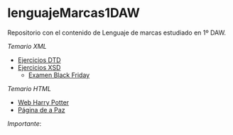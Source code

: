 # lenguajeMarcas1DAW

Repositorio con el contenido de Lenguaje de marcas estudiado en 1º DAW.

*Temario XML*
  - [Ejercicios DTD](https://github.com/alemolamg/lenguajeMarcas1DAW/tree/main/DTD-Ejercicios)
  - [Ejercicios XSD](https://github.com/alemolamg/lenguajeMarcas1DAW/tree/main/XSD-Ejercicios)
    * [Examen Black Friday](https://github.com/alemolamg/lenguajeMarcas1DAW/tree/main/XSD-Ejercicios/examenesRepaso/examenBlackFriday)

*Temario HTML*
  - [Web Harry Potter](https://github.com/alemolamg/lenguajeMarcas1DAW/tree/main/HTML-Ejercicios/HarryPotter)
  - [Página de a Paz](https://github.com/alemolamg/lenguajeMarcas1DAW/tree/main/HTML-Ejercicios/paginaPaz)

*Importante*: 

